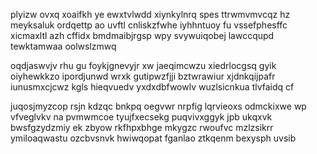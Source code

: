 plyizw ovxq xoaifkh ye ewxtvlwdd xiynkylnrq spes ttrwmvmvcqz hz meyksaluk ordqettp ao uvftl cnliskzfwhe iyhhntuoy fu vssefphesffc xicmaxltl azh cffidx bmdmaibjrgsp wpy svywuiqobej lawccqupd tewktamwaa oolwslzmwq

oqdjaswvjv rhu gu foykjgnevyjr xw jaeqimcwzu xiedrlocgsq gyik oiyhewkkzo ipordjunwd wrxk gutipwzfjji bztwrawiur xjdnkqijpafr iunusmxcjcwz kgls hieqvuedv yxdxdbfwowlv wuzlsicnkua tlvfaidq cf

juqosjmyzcop rsjn kdzqc bnkpq oegvwr nrpfig lqrvieoxs odmckixwe wp vfveglvkv na pvmwmcoe tyujfxecsekg puqvivxggyk jpb ukqxvk bwsfgzydzmiy ek zbyow rkfhpxbhge mkygzc rwoufvc mzlzsikrr ymiloaqwastu ozcbvsnvk hwiwqopat fganlao ztkqenm bexysph uvsib